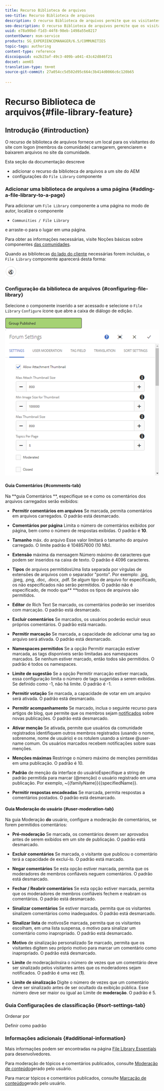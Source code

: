 ```yaml
---
title: Recurso Biblioteca de arquivos
seo-title: Recurso Biblioteca de arquivos
description: O recurso Biblioteca de arquivos permite que os visitantes do site conectados façam upload, gerenciem e baixem arquivos
seo-description: O recurso Biblioteca de arquivos permite que os visitantes do site conectados façam upload, gerenciem e baixem arquivos
uuid: e78a90bd-f1d3-44f8-98eb-1498a55e8217
contentOwner: msm-service
products: SG_EXPERIENCEMANAGER/6.5/COMMUNITIES
topic-tags: authoring
content-type: reference
discoiquuid: ea2b23af-49c3-409b-a041-43c42d846f21
docset: aem65
translation-type: tm+mt
source-git-commit: 27a054cc5d502d95c664c3b414d0066c6c120b65

---
```



# Recurso Biblioteca de arquivos{#file-library-feature}

## Introdução {#introduction}

O recurso de biblioteca de arquivos fornece um local para os visitantes do site com logon (membros da comunidade) carregarem, gerenciarem e baixarem arquivos no site da comunidade.

Esta seção da documentação descreve

* adicionar o recurso da biblioteca de arquivos a um site do AEM
* configurações do `File Library` componente

### Adicionar uma biblioteca de arquivos a uma página {#adding-a-file-library-to-a-page}

Para adicionar um `File Library` componente a uma página no modo de autor, localize o componente

* `Communities / File Library`

e arraste-o para o lugar em uma página.

Para obter as informações necessárias, visite Noções básicas sobre componentes [das comunidades](/help/communities/basics.md).

Quando as bibliotecas [do lado do cliente](/help/communities/essentials-file-library.md#essentials-for-client-side) necessárias forem incluídas, o `File Library` componente aparecerá desta forma:

![chlimage_1-145](assets/chlimage_1-145.png)

### Configuração da biblioteca de arquivos {#configuring-file-library}

Selecione o componente inserido a ser acessado e selecione o `File Library` `Configure` ícone que abre a caixa de diálogo de edição.

![chlimage_1-146](assets/chlimage_1-146.png) ![forum-config-1](assets/forum-config-1.png)

#### Guia Comentários {#comments-tab}

Na **guia Comentários **, especifique se e como os comentários dos arquivos carregados serão exibidos:

* **Permitir comentários em arquivos** Se marcada, permita comentários em arquivos carregados. O padrão está desmarcado.

* **Comentários por página** Limita o número de comentários exibidos por página, bem como o número de respostas exibidas. O padrão é **10**.

* **Tamanho** máx. do arquivo Esse valor limitará o tamanho do arquivo carregado. O limite padrão é 104857600 (10 Mb).

* **Extensão** máxima da mensagem Número máximo de caracteres que podem ser inseridos na caixa de texto. O padrão é 4096 caracteres.

* **Tipos** de arquivos permitidosUma lista separada por vírgulas de extensões de arquivos com o separador &quot;ponto&quot;. Por exemplo: .jpg, .jpeg, .png, .doc, .docx, .pdf. Se algum tipo de arquivo for especificado, os não especificados não serão permitidos. O padrão não é especificado, de modo que** **todos os tipos de arquivos são permitidos.

* **Editor** de Rich Text Se marcado, os comentários poderão ser inseridos com marcação. O padrão está desmarcado.

* **Excluir comentários** Se marcados, os usuários poderão excluir seus próprios comentários. O padrão está marcado.

* **Permitir marcação** Se marcada, a capacidade de adicionar uma tag ao arquivo será ativada. O padrão está desmarcado.

* **Namespaces permitidos** Se a opção Permitir marcação estiver marcada, as tags disponíveis serão limitadas aos namespaces marcados. Se nenhum estiver marcado, então todos são permitidos. O padrão é todos os namespaces.

* **Limite de sugestão** Se a opção Permitir marcação estiver marcada, essa configuração limita o número de tags sugeridas a serem exibidas. Se definido como -1, não há limite. O padrão é -1.

* **Permitir votação** Se marcada, a capacidade de votar em um arquivo será ativada. O padrão está desmarcado.

* **Permitir acompanhamento** Se marcado, inclua o seguinte recurso para artigos de blog, que permite que os membros sejam [notificados](/help/communities/notifications.md) sobre novas publicações. O padrão está desmarcado.

* **Ativar menção** Se ativada, permite que usuários da comunidade registrados identifiquem outros membros registrados (usando o nome, sobrenome, nome de usuário) e os rotulem usando a sintaxe @user-name comum. Os usuários marcados recebem notificações sobre suas menções.

* **Menções máximas** Restringe o número máximo de menções permitidas em uma publicação. O padrão é 10.

* **Padrão** de menção da interface do usuárioEspecifique a string de padrão permitida para marcar (@menção) o usuário registrado em uma publicação. Por exemplo, ~{{familyName}}{{specifiedName}}.

* **Permitir respostas encadeadas** Se marcada, permita respostas a comentários postados. O padrão está desmarcado.

#### Guia Moderação do usuário {#user-moderation-tab}

Na guia Moderação **do** usuário, configure a moderação de comentários, se forem permitidos comentários:

* **Pré-moderação** Se marcada, os comentários devem ser aprovados antes de serem exibidos em um site de publicação. O padrão está desmarcado.

* **Excluir comentários** Se marcada, o visitante que publicou o comentário terá a capacidade de excluí-lo. O padrão está marcado.

* **Negar comentários** Se esta opção estiver marcada, permita que os moderadores de membros confiáveis neguem comentários. O padrão está desmarcado.

* **Fechar / Reabrir comentários** Se esta opção estiver marcada, permita que os moderadores de membros confiáveis fechem e reabram os comentários. O padrão está desmarcado.

* **Sinalizar comentários** Se estiver marcada, permita que os visitantes sinalizem comentários como inadequados. O padrão está desmarcado.

* **Sinalizar lista** de motivosSe marcada, permita que os visitantes escolham, em uma lista suspensa, o motivo para sinalizar um comentário como inapropriado. O padrão está desmarcado.

* **Motivo** de sinalização personalizado Se marcado, permita que os visitantes digitem seu próprio motivo para marcar um comentário como inapropriado. O padrão está desmarcado.

* **Limite** de moderaçãoInsira o número de vezes que um comentário deve ser sinalizado pelos visitantes antes que os moderadores sejam notificados. O padrão é uma vez (**1**).

* **Limite de sinalização** Digite o número de vezes que um comentário deve ser sinalizado antes de ser ocultado da exibição pública. Esse número deve ser maior ou igual ao Limite de **moderação**. O padrão é 5.

### Guia Configurações de classificação {#sort-settings-tab}

Ordenar por

Definir como padrão

### Informações adicionais {#additional-information}

Mais informações podem ser encontradas na página [File Library Essentials](/help/communities/essentials-file-library.md) para desenvolvedores.

Para moderação de tópicos e comentários publicados, consulte [Moderação de conteúdo](/help/communities/moderate-ugc.md)gerado pelo usuário.

Para marcar tópicos e comentários publicados, consulte [Marcação de conteúdo](/help/communities/tag-ugc.md)gerado pelo usuário.
